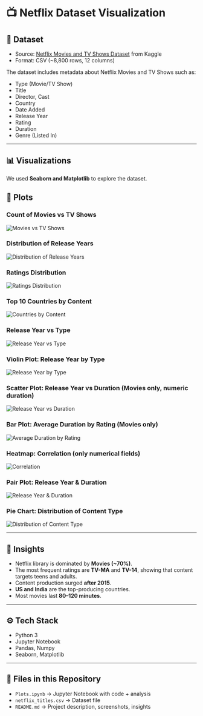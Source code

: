 # 📺 Netflix Dataset Visualization

## 📂 Dataset
- Source: [Netflix Movies and TV Shows Dataset](https://www.kaggle.com/shivamb/netflix-shows) from Kaggle  
- Format: CSV (~8,800 rows, 12 columns)  

The dataset includes metadata about Netflix Movies and TV Shows such as:
- Type (Movie/TV Show)
- Title
- Director, Cast
- Country
- Date Added
- Release Year
- Rating
- Duration
- Genre (Listed In)

---

## 📊 Visualizations
We used **Seaborn and Matplotlib** to explore the dataset.  

## 📌 Plots
### Count of Movies vs TV Shows
![Movies vs TV Shows]("Screenshots\Count_of_Movies_vs_TV_Shows.png")

### Distribution of Release Years
![Distribution of Release Years]("Screenshots\Distribution_of_Release_Years.png")

### Ratings Distribution
![Ratings Distribution]("Screenshots\Ratings_Distribution.png")

### Top 10 Countries by Content
![Countries by Content]("Screenshots\Top_10_Countries_by_Content.png")

### Release Year vs Type
![Release Year vs Type]("Screenshots\Release_Year_vs_Type.png")

### Violin Plot: Release Year by Type
![Release Year by Type]("Screenshots\Violin_Plot_Release_Year_by_Type.png")

### Scatter Plot: Release Year vs Duration (Movies only, numeric duration)
![Release Year vs Duration]("Screenshots\Scatter_Plot_Release_Year_vs_Duration.png)

### Bar Plot: Average Duration by Rating (Movies only)
![Average Duration by Rating]("Screenshots\Bar_Plot_Average_Duration_by_Rating.png")

### Heatmap: Correlation (only numerical fields)
![Correlation]("Screenshots\Heatmap_Correlation.png)

### Pair Plot: Release Year & Duration
![Release Year & Duration]("Screenshots\Pair_Plot_Release_Year_&_Duration.png")

### Pie Chart: Distribution of Content Type
![Distribution of Content Type]("Screenshots\Pie_Chart_Distribution_of_Content_Type.png")
 
---

## 📝 Insights
- Netflix library is dominated by **Movies (~70%)**.  
- The most frequent ratings are **TV-MA** and **TV-14**, showing that content targets teens and adults.  
- Content production surged **after 2015**.  
- **US and India** are the top-producing countries.  
- Most movies last **80–120 minutes**.  

---

## ⚙️ Tech Stack
- Python 3  
- Jupyter Notebook  
- Pandas, Numpy  
- Seaborn, Matplotlib  

---

## 📌 Files in this Repository
- `Plots.ipynb` → Jupyter Notebook with code + analysis  
- `netflix_titles.csv` → Dataset file  
- `README.md` → Project description, screenshots, insights  

